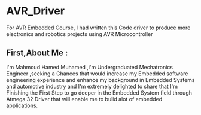 # AVR_Driver
For AVR Embedded Course, I had written this Code driver to produce more electronics and robotics projects using AVR Microcontroller
## First,About Me :
I'm Mahmoud Hamed Muhamed ,i'm Undergraduated Mechatronics Engineer
,seeking a Chances that would increase my Embedded software engineering experience and enhance my background in Embedded Systems and automotive industry
and I'm extremely delighted to share that I'm Finishing the First Step to go deeper in the Embedded System field through Atmega 32 Driver that will enable me to bulid alot of embedded applications.


